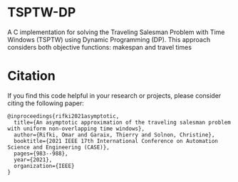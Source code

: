 # TSPTW-DP
A C implementation for solving the Traveling Salesman Problem with Time Windows (TSPTW) using Dynamic Programming (DP). This approach considers both objective functions: makespan and travel times

# Citation 
If you find this code helpful in your research or projects, please consider citing the following paper:
```
@inproceedings{rifki2021asymptotic,
  title={An asymptotic approximation of the traveling salesman problem with uniform non-overlapping time windows},
  author={Rifki, Omar and Garaix, Thierry and Solnon, Christine},
  booktitle={2021 IEEE 17th International Conference on Automation Science and Engineering (CASE)},
  pages={983--988},
  year={2021},
  organization={IEEE}
}
```
